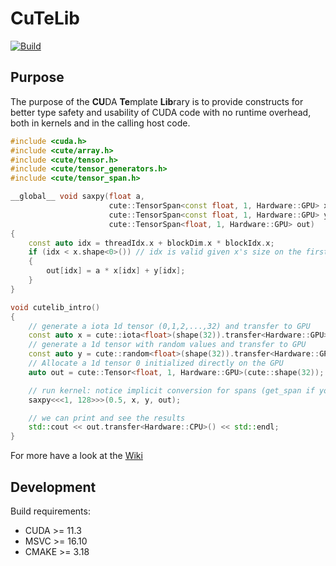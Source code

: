 # CuTeLib

[![Build](https://github.com/anders-wind/CuTeLib/actions/workflows/ci.yml/badge.svg)](https://github.com/anders-wind/CuTeLib/actions/workflows/ci.yml)

## Purpose

The purpose of the **CU**DA **Te**mplate **Lib**rary is to provide constructs for better type safety and usability of CUDA code with no runtime overhead, both in kernels and in the calling host code.

```cpp
#include <cuda.h>
#include <cute/array.h>
#include <cute/tensor.h>
#include <cute/tensor_generators.h>
#include <cute/tensor_span.h>

__global__ void saxpy(float a,
                      cute::TensorSpan<const float, 1, Hardware::GPU> x,
                      cute::TensorSpan<const float, 1, Hardware::GPU> y,
                      cute::TensorSpan<float, 1, Hardware::GPU> out)
{
    const auto idx = threadIdx.x + blockDim.x * blockIdx.x;
    if (idx < x.shape<0>()) // idx is valid given x's size on the first dimension
    {
        out[idx] = a * x[idx] + y[idx];
    }
}

void cutelib_intro()
{
    // generate a iota 1d tensor (0,1,2,...,32) and transfer to GPU
    const auto x = cute::iota<float>(shape(32)).transfer<Hardware::GPU>();
    // generate a 1d tensor with random values and transfer to GPU
    const auto y = cute::random<float>(shape(32)).transfer<Hardware::GPU>();
    // Allocate a 1d tensor 0 initialized directly on the GPU
    auto out = cute::Tensor<float, 1, Hardware::GPU>(cute::shape(32));

    // run kernel: notice implicit conversion for spans (get_span if you want to be explicit)
    saxpy<<<1, 128>>>(0.5, x, y, out);

    // we can print and see the results
    std::cout << out.transfer<Hardware::CPU>() << std::endl;
}

```

For more have a look at the [Wiki](https://github.com/Awia00/CuTeLib/wiki)


## Development

Build requirements:

- CUDA >= 11.3
- MSVC >= 16.10
- CMAKE >= 3.18
